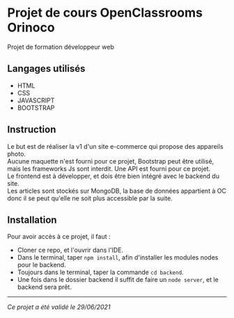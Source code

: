 # Projet de cours OpenClassrooms Orinoco  
Projet de formation développeur web  
## Langages utilisés  
* HTML
* CSS 
* JAVASCRIPT
* BOOTSTRAP

## Instruction  
Le but est de réaliser la v1 d'un site e-commerce qui propose des appareils photo.  
Aucune maquette n'est fourni pour ce projet, Bootstrap peut être utilisé, mais les frameworks Js sont interdit.
Une API est fourni pour ce projet.  
Le frontend est à développer, et dois être bien intégré avec le backend du site.  
Les articles sont stockés sur MongoDB, la base de données appartient à OC donc il se peut qu'elle ne soit plus accessible par la suite.  

## Installation  
Pour avoir accès à ce projet, il faut :  
* Cloner ce repo, et l'ouvrir dans l'IDE.  
* Dans le terminal, taper `npm install`, afin d'installer les modules nodes pour le backend.  
* Toujours dans le terminal, taper la commande `cd backend`.  
* Une fois dans le dossier backend il suffit de faire un `node server`, et le backend sera prêt.  

-------------------------
*Ce projet a été validé le 29/06/2021*
